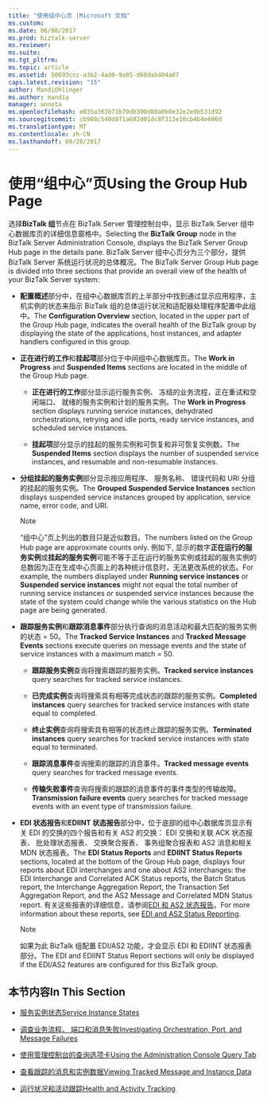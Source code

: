 ```yaml
---
title: "使用组中心页 |Microsoft 文档"
ms.custom: 
ms.date: 06/08/2017
ms.prod: biztalk-server
ms.reviewer: 
ms.suite: 
ms.tgt_pltfrm: 
ms.topic: article
ms.assetid: 50693ccc-a3b2-4ad0-9a05-d60dab404a07
caps.latest.revision: "15"
author: MandiOhlinger
ms.author: mandia
manager: anneta
ms.openlocfilehash: e035a363b71b70db390d88a8b0e32e2e9b531d92
ms.sourcegitcommit: cb908c540d8f1a692d01dc8f313e16cb4b4e696d
ms.translationtype: MT
ms.contentlocale: zh-CN
ms.lasthandoff: 09/20/2017
---
```

# <a name="using-the-group-hub-page"></a><span data-ttu-id="f9c7d-102">使用“组中心”页</span><span class="sxs-lookup"><span data-stu-id="f9c7d-102">Using the Group Hub Page</span></span>
<span data-ttu-id="f9c7d-103">选择**BizTalk 组**节点在 BizTalk Server 管理控制台中，显示 BizTalk Server 组中心数据库页的详细信息窗格中。</span><span class="sxs-lookup"><span data-stu-id="f9c7d-103">Selecting the **BizTalk Group** node in the BizTalk Server Administration Console, displays the BizTalk Server Group Hub page in the details pane.</span></span> <span data-ttu-id="f9c7d-104">BizTalk Server 组中心页分为三个部分，提供 BizTalk Server 系统运行状况的总体概况。</span><span class="sxs-lookup"><span data-stu-id="f9c7d-104">The BizTalk Server Group Hub page is divided into three sections that provide an overall view of the health of your BizTalk Server system:</span></span>  
  
-   <span data-ttu-id="f9c7d-105">**配置概述**部分中，在组中心数据库页的上半部分中找到通过显示应用程序，主机实例的状态来指示 BizTalk 组的总体运行状况和适配器处理程序配置中此组中。</span><span class="sxs-lookup"><span data-stu-id="f9c7d-105">The **Configuration Overview** section, located in the upper part of the Group Hub page, indicates the overall health of the BizTalk group by displaying the state of the applications, host instances, and adapter handlers configured in this group.</span></span>  
  
-   <span data-ttu-id="f9c7d-106">**正在进行的工作**和**挂起项**部分位于中间组中心数据库页。</span><span class="sxs-lookup"><span data-stu-id="f9c7d-106">The **Work in Progress**  and **Suspended Items** sections are located in the middle of the Group Hub page.</span></span>  
  
    -   <span data-ttu-id="f9c7d-107">**正在进行的工作**部分显示运行服务实例、 冻结的业务流程，正在重试和空闲端口、 就绪的服务实例和计划的服务实例。</span><span class="sxs-lookup"><span data-stu-id="f9c7d-107">The **Work in Progress** section displays running service instances, dehydrated orchestrations, retrying and idle ports, ready service instances, and scheduled service instances.</span></span>  
  
    -   <span data-ttu-id="f9c7d-108">**挂起项**部分显示的挂起的服务实例和可恢复和非可恢复实例数。</span><span class="sxs-lookup"><span data-stu-id="f9c7d-108">The **Suspended Items** section displays the number of suspended service instances, and resumable and non-resumable instances.</span></span>  
  
-   <span data-ttu-id="f9c7d-109">**分组挂起的服务实例**部分显示按应用程序、 服务名称、 错误代码和 URI 分组的挂起的服务实例。</span><span class="sxs-lookup"><span data-stu-id="f9c7d-109">The **Grouped Suspended Service Instances** section displays suspended service instances grouped by application, service name, error code, and URI.</span></span>  
  
    > [!NOTE]
    >  <span data-ttu-id="f9c7d-110">“组中心”页上列出的数目只是近似数目。</span><span class="sxs-lookup"><span data-stu-id="f9c7d-110">The numbers listed on the Group Hub page are approximate counts only.</span></span> <span data-ttu-id="f9c7d-111">例如下, 显示的数字**正在运行的服务实例**或**挂起的服务实例**可能不等于正在运行的服务实例或挂起的服务实例的总数因为正在生成中心页面上的各种统计信息时，无法更改系统的状态。</span><span class="sxs-lookup"><span data-stu-id="f9c7d-111">For example, the numbers displayed under **Running service instances** or **Suspended service instances** might not equal the total number of running service instances or suspended service instances because the state of the system could change while the various statistics on the Hub page are being generated.</span></span>  
  
-   <span data-ttu-id="f9c7d-112">**跟踪服务实例**和**跟踪消息事件**部分执行查询的消息活动和最大匹配的服务实例的状态 = 50。</span><span class="sxs-lookup"><span data-stu-id="f9c7d-112">The **Tracked Service Instances** and **Tracked Message Events** sections execute queries on message events and the state of service instances with a maximum match = 50.</span></span>  
  
    -   <span data-ttu-id="f9c7d-113">**跟踪服务实例**查询将搜索跟踪的服务实例。</span><span class="sxs-lookup"><span data-stu-id="f9c7d-113">**Tracked service instances** query searches for tracked service instances.</span></span>  
  
    -   <span data-ttu-id="f9c7d-114">**已完成实例**查询将搜索具有相等完成状态的跟踪的服务实例。</span><span class="sxs-lookup"><span data-stu-id="f9c7d-114">**Completed instances** query searches for tracked service instances with state equal to completed.</span></span>  
  
    -   <span data-ttu-id="f9c7d-115">**终止实例**查询将搜索具有相等的状态终止跟踪的服务实例。</span><span class="sxs-lookup"><span data-stu-id="f9c7d-115">**Terminated instances** query searches for tracked service instances with state equal to terminated.</span></span>  
  
    -   <span data-ttu-id="f9c7d-116">**跟踪消息事件**查询搜索的跟踪的消息事件。</span><span class="sxs-lookup"><span data-stu-id="f9c7d-116">**Tracked message events** query searches for tracked message events.</span></span>  
  
    -   <span data-ttu-id="f9c7d-117">**传输失败事件**查询将搜索的跟踪的消息事件的事件类型的传输故障。</span><span class="sxs-lookup"><span data-stu-id="f9c7d-117">**Transmission failure events** query searches for tracked message events with an event type of transmission failure.</span></span>  
  
-   <span data-ttu-id="f9c7d-118">**EDI 状态报告**和**EDIINT 状态报告**部分中，位于底部的组中心数据库页显示有关 EDI 的交换的四个报告和有关 AS2 的交换： EDI 交换和关联 ACK 状态报表、 批处理状态报表、 交换聚合报表、 事务组聚合报表和 AS2 消息和相关 MDN 状态报表。</span><span class="sxs-lookup"><span data-stu-id="f9c7d-118">The **EDI Status Reports** and **EDIINT Status Reports** sections, located at the bottom of the Group Hub page, displays four reports about EDI interchanges and one about AS2 interchanges: the EDI Interchange and Correlated ACK Status reports, the Batch Status report, the Interchange Aggregation Report, the Transaction Set Aggregation Report, and the AS2 Message and Correlated MDN Status report.</span></span> <span data-ttu-id="f9c7d-119">有关这些报表的详细信息，请参阅[EDI 和 AS2 状态报告](../core/edi-and-as2-status-reporting.md)。</span><span class="sxs-lookup"><span data-stu-id="f9c7d-119">For more information about these reports, see [EDI and AS2 Status Reporting](../core/edi-and-as2-status-reporting.md).</span></span>  
  
    > [!NOTE]
    >  <span data-ttu-id="f9c7d-120">如果为此 BizTalk 组配置 EDI/AS2 功能，才会显示 EDI 和 EDIINT 状态报表部分。</span><span class="sxs-lookup"><span data-stu-id="f9c7d-120">The EDI and EDIINT Status Report sections will only be displayed if the EDI/AS2 features are configured for this BizTalk group.</span></span>  
  
## <a name="in-this-section"></a><span data-ttu-id="f9c7d-121">本节内容</span><span class="sxs-lookup"><span data-stu-id="f9c7d-121">In This Section</span></span>  
  
-   [<span data-ttu-id="f9c7d-122">服务实例状态</span><span class="sxs-lookup"><span data-stu-id="f9c7d-122">Service Instance States</span></span>](../core/service-instance-states.md)  
  
-   [<span data-ttu-id="f9c7d-123">调查业务流程、 端口和消息失败</span><span class="sxs-lookup"><span data-stu-id="f9c7d-123">Investigating Orchestration, Port, and Message Failures</span></span>](../core/investigating-orchestration-port-and-message-failures.md)  
  
-   [<span data-ttu-id="f9c7d-124">使用管理控制台的查询选项卡</span><span class="sxs-lookup"><span data-stu-id="f9c7d-124">Using the Administration Console Query Tab</span></span>](../core/using-the-administration-console-query-tab.md)  
  
-   [<span data-ttu-id="f9c7d-125">查看跟踪的消息和实例数据</span><span class="sxs-lookup"><span data-stu-id="f9c7d-125">Viewing Tracked Message and Instance Data</span></span>](../core/viewing-tracked-message-and-instance-data.md)  
  
-   [<span data-ttu-id="f9c7d-126">运行状况和活动跟踪</span><span class="sxs-lookup"><span data-stu-id="f9c7d-126">Health and Activity Tracking</span></span>](../core/health-and-activity-tracking.md)